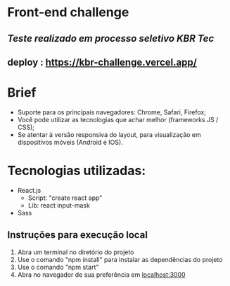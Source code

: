 # Front-end challenge
## _Teste realizado em processo seletivo KBR Tec_ 
## deploy : <https://kbr-challenge.vercel.app/>
# Brief
 - Suporte para os principais navegadores: Chrome, Safari, Firefox;
 - Você pode utilizar as tecnologias que achar melhor (frameworks JS / CSS);
 - Se atentar à versão responsiva do layout, para visualização em dispositivos móveis (Android e IOS).

# Tecnologias utilizadas:
 - React.js
   - Script: "create react app"
   - Lib: react input-mask
 - Sass
## Instruções para execução local
 1. Abra um terminal no diretório do projeto
 2. Use o comando "npm install" para instalar as dependências do projeto
 3. Use o comando "npm start"
 4. Abra no navegador de sua preferência em [localhost:3000](localhost:3000)
 
 